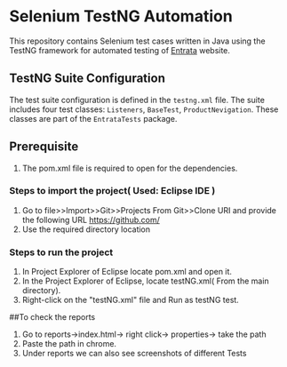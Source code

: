 # Selenium TestNG Automation

This repository contains Selenium test cases written in Java using the TestNG framework for automated testing of [Entrata](https://www.entrata.com/) website.

## TestNG Suite Configuration

The test suite configuration is defined in the `testng.xml` file. The suite includes four test classes: `Listeners`, `BaseTest`, `ProductNevigation`. These classes are part of the `EntrataTests` package.

## Prerequisite
1. The pom.xml file is required to open for the dependencies.

### Steps to import the project( Used: Eclipse IDE )
1. Go to file>>Import>>Git>>Projects From Git>>Clone URI and provide the following URL
 https://github.com/
2. Use the required directory location

### Steps to run the project
1. In Project Explorer of Eclipse locate pom.xml and open it.
2. In the Project Explorer of Eclipse, locate testNG.xml( From the main directory).
3. Right-click on the "testNG.xml" file and Run as testNG test.

##To check the reports
1. Go to reports->index.html-> right click-> properties-> take the path
2. Paste the path in chrome.
3. Under reports we can also see screenshots of different Tests